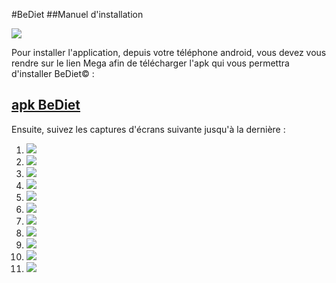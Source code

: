#BeDiet
##Manuel d'installation

![](https://webinfo.iutmontp.univ-montp2.fr/~debizett/ressources/logo.png)


Pour installer l'application, depuis votre téléphone android, vous devez vous rendre sur le lien Mega afin de télécharger l'apk qui vous permettra d'installer BeDiet&copy; :

[apk BeDiet](https://mega.nz/file/XZxBXCBb#sc5iuNGrdiuayJVXig5OssPQFejLPm34dIeAeofi1gw)
---
Ensuite, suivez les captures d'écrans suivante jusqu'à la dernière :
1. ![](https://webinfo.iutmontp.univ-montp2.fr/~debizett/ressources/1.jpg)
2. ![](https://webinfo.iutmontp.univ-montp2.fr/~debizett/ressources/2.jpg)
3. ![](https://webinfo.iutmontp.univ-montp2.fr/~debizett/ressources/3.jpg)
4. ![](https://webinfo.iutmontp.univ-montp2.fr/~debizett/ressources/4.jpg)
5. ![](https://webinfo.iutmontp.univ-montp2.fr/~debizett/ressources/5.jpg)
6. ![](https://webinfo.iutmontp.univ-montp2.fr/~debizett/ressources/6.jpg)
7. ![](https://webinfo.iutmontp.univ-montp2.fr/~debizett/ressources/7.jpg)
8. ![](https://webinfo.iutmontp.univ-montp2.fr/~debizett/ressources/8.jpg)
9. ![](https://webinfo.iutmontp.univ-montp2.fr/~debizett/ressources/9.jpg)
10. ![](https://webinfo.iutmontp.univ-montp2.fr/~debizett/ressources/10.jpg)
11. ![](https://webinfo.iutmontp.univ-montp2.fr/~debizett/ressources/11.jpg)

